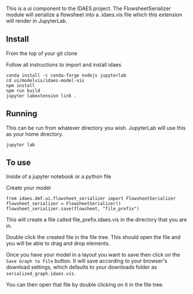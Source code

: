This is a ui component to the IDAES project. The FlowsheetSerializer module will serialize a flowsheet into a .idaes.vis file which this extension will render in JupyterLab.

## Install

From the top of your git clone

Follow all instructions to import and install idaes
```
conda install -c conda-forge nodejs jupyterlab
cd ui/modelvis/idaes-model-vis
npm install
npm run build
jupyter labextension link .
```

## Running

This can be run from whatever directory you wish. JupyterLab will use this as your home directory.

`jupyter lab`

## To use

Inside of a jupyter notebook or a python file

Create your model
```
from idaes.dmf.ui.flowsheet_serializer import FlowsheetSerializer
flowsheet_serializer = FlowsheetSerializer()
flowsheet_serializer.save(flowsheet, "file_prefix")
```
This will create a file called file_prefix.idaes.vis in the directory that you are in.

Double click the created file in the file tree. This should open the file and you will be able to drag and drop elements.

Once you have your model in a layout you want to save then click on the `Save Graph to File` button. It will save according to your browser's download settings, which defaults to your downloads folder as `serialized_graph.idaes.vis`.

You can then open that file by double clicking on it in the file tree.

